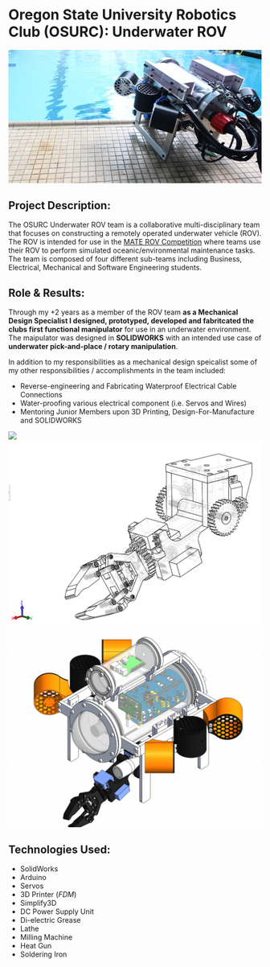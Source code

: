 # Oregon State University Robotics Club (OSURC): Underwater ROV

<img src="images/ROV.jpg?raw=true"/>

## __Project Description__: 

The OSURC Underwater ROV team is a collaborative multi-disciplinary team that focuses on constructing a remotely operated underwater vehicle (ROV). The ROV is intended for use in the [MATE ROV Competition](http://www.materovcompetition.org/aboutmateii) where teams use their ROV to perform simulated oceanic/environmental maintenance tasks. The team is composed of four different sub-teams including Business, Electrical, Mechanical and Software Engineering students.  

## __Role & Results__:

Through my +2 years as a member of the ROV team __as a Mechanical Design Specialist I designed, prototyped, developed and fabritcated the clubs first functional manipulator__ for use in an underwater environment. The maipulator was designed in __SOLIDWORKS__ with an intended use case of __underwater pick-and-place / rotary manipulation__.

In addition to my responsibilities as a mechanical design speicalist some of my other responsibilities / accomplishments in the team included:

* Reverse-engineering and Fabricating Waterproof Electrical Cable Connections
* Water-proofing various electrical component (i.e. Servos and Wires)
* Mentoring Junior Members upon 3D Printing, Design-For-Manufacture and SOLIDWORKS

<img src="images/ROV_Table.JPG?raw=true"/>

<img src="images/Claw_SeeThru.png?raw=true"/>

<img src="images/Full_Assembly.png?raw=true"/>



## __Technologies Used__:
* SolidWorks
* Arduino
* Servos
* 3D Printer (_FDM_)
* Simplify3D
* DC Power Supply Unit
* Di-electric Grease
* Lathe
* Milling Machine
* Heat Gun
* Soldering Iron
